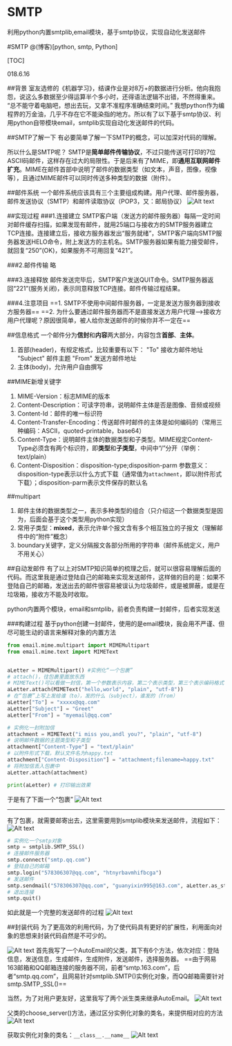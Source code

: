 # SMTP
利用python内置smtplib,email模块，基于smtp协议，实现自动化发送邮件

#SMTP
@(博客)[python, smtp, Python]

[TOC]

018.6.16

##背景
室友选修的《机器学习》，结课作业是对8万+的数据进行分析。他向我抱怨，说这么多数据至少得运算半个多小时，还得语法逻辑不出错，不然得重来。
“总不能守着电脑吧，想出去玩，又拿不准程序准确结束时间。”
我想python作为编程界的万金油，几乎不存在它不能染指的地方。所以有了以下基于smtp协议、利用python自带模块email，smtplib实现自动化发送邮件的代码。

##SMTP了解一下
有必要简单了解一下SMTP的概念，可以加深对代码的理解。

所以什么是SMTP呢？
SMTP是**简单邮件传输协议**，不过只能传送可打印的7位ASCII码邮件，这样存在过大的局限性。于是后来有了MIME，即**通用互联网邮件扩充**。MIME在邮件首部中说明了邮件的数据类型（如文本，声音，图像，视像等），且通过MIME邮件可以同时传送多种类型的数据（附件）。

##邮件系统
一个邮件系统应该具有三个主要组成构建。用户代理、邮件服务器，邮件发送协议（SMTP）和邮件读取协议（POP3，又：邮局协议）
![Alt text](./1529282610760.png)

##实现过程
###1.连接建立
SMTP客户端（发送方的邮件服务器）每隔一定时间对邮件缓存扫描，如果发现有邮件，就用25端口与接收方的SMTP服务器建立TCP连接。连接建立后，接收方服务器发出“服务就绪”，SMTP客户端向SMTP服务器发送HELO命令，附上发送方的主机名。SMTP服务器如果有能力接受邮件，就回复“250”(OK)，如果服务不可用回复“421”。

###2.邮件传输
略

###3.连接释放
邮件发送完毕后，SMTP客户发送QUIT命令。SMTP服务器返回“221”(服务关闭)，表示同意释放TCP连接。邮件传输过程结果。

###4.注意项目
==1. SMTP不使用中间邮件服务器，一定是发送方服务器到接收方服务器==
==2. 为什么要通过邮件服务器而不是直接发送方用户代理-->接收方用户代理呢？原因很简单，被人给你发送邮件的时候你并不一定在==

##信息格式
一个邮件分为**信封**和**内容**两大部分，内容包含**首部**、**主体**。
1. 首部(header)，有规定格式，比较重要有以下：
"To" 接收方邮件地址
"Subject" 邮件主题
"From" 发送方邮件地址
2. 主体(body)，允许用户自由撰写

##MIME新增关键字
1. MIME-Version：标志MIME的版本
2. Content-Description：可读字符串，说明邮件主体是否是图像、音频或视频
3. Content-Id：邮件的唯一标识符
4. Content-Transfer-Encoding：传送邮件时邮件的主体是如何编码的（常用三种编码：ASCII，quoted-printable，base64）
5. Content-Type：说明邮件主体的数据类型和子类型。MIME规定Content-Type必须含有两个标识符，即**类型**和**子类型**，中间中“/”分开（举例：text/plain）
6. Content-Disposition：disposition-type;disposition-parm  参数意义：disposition-type表示以什么方式下载（通常值为`attachment`，即以附件形式下载）；disposition-parm表示文件保存的默认名

##multipart
1. 邮件主体的数据类型之一，表示多种类型的组合（只介绍这一个数据类型是因为，后面会基于这个类型用python实现）
2. 常用子类型：**mixed**，表示允许单个报文含有多个相互独立的子报文（理解邮件中的“附件”概念）
3. boundary关键字，定义分隔报文各部分所用的字符串（邮件系统定义，用户不用关心）

##自动发邮件
有了以上对SMTP知识简单的梳理之后，就可以很容易理解后面的代码。而这里我是通过登陆自己的邮箱来实现发送邮件，这样做的目的是：如果不登陆自己的邮箱，发送出去的邮件很容易被误认为垃圾邮件，或是被屏蔽，或是在垃圾箱，接收方不能及时收取。

python内置两个模块，email和smtplib，前者负责构建一封邮件，后者实现发送

###构建过程
基于python创建一封邮件，使用的是email模块，我会用不严谨、但尽可能生动的语言来解释对象的内置方法
```python
from email.mime.multipart import MIMEMultipart 
from email.mime.text import MIMEText


aLetter = MIMEMultipart() #实例化“一个包裹”
# attach()，往包裹里面放东西
# MIMEText()可以看做一封信，第一个参数表示内容，第二个表示类型，第三个表示编码格式
aLetter.attach(MIMEText("hello,world", "plain", "utf-8")) 
# 在“包裹”上写上发给谁（to），发的什么（subject），谁发的（from）
aLetter["To"] = "xxxxx@qq.com"
aLetter["Subject"] = "Greet"
aLetter["From"] = "myemail@qq.com"

# 实例化一封附加信
attachment = MIMEText("i miss you,andl you?", "plain", "utf-8")
# 说明邮件数据的主题类型和子类型
attachment["Content-Type"] = "text/plain"
# 以附件形式下载，默认文件名为happy.txt
attachment["Content-Disposition"] = "attachment;filename=happy.txt"
# 将附加信丢入包裹中
aLetter.attach(attachment)

print(aLetter) # 打印输出效果
```
于是有了下面一个“包裹”
![Alt text](./1529288337708.png)


----------
有了包裹，就需要邮寄出去，这里需要用到smtplib模块来发送邮件，流程如下：
![Alt text](./1529288473361.png)
```python
# 实例化一个smtp对象
smtp = smtplib.SMTP_SSL()
# 连接邮件服务器
smtp.connect("smtp.qq.com")
# 登陆自己的邮箱
smtp.login("578306307@qq.com", "htnyrbavmhifbcga")
# 发送邮件
smtp.sendmail("578306307@qq.com", "guanyixin995@163.com", aLetter.as_string())
# 退出连接
smtp.quit()
```

如此就是一个完整的发送邮件的过程
![Alt text](./1529293277008.png)

##封装代码
为了更高效的利用代码，为了使代码具有更好的扩展性，利用面向对象的思想来封装代码自然是不可少的。

![Alt text](./1529293470009.png)
首先我写了一个AutoEmail的父类，其下有6个方法，依次对应：登陆信息，发送信息，生成邮件，生成附件，发送邮件，选择服务器。
==由于网易163邮箱和QQ邮箱连接的服务器不同，前者“smtp.163.com”，后者“smtp.qq.com”，且网易针对smtplib.SMTP()实例化对象，而QQ邮箱需要针对smtp.SMTP_SSL()==

当然，为了对用户更友好，这里我写了两个派生类来继承AutoEmail。
![Alt text](./1529293887448.png)

父类的choose_server()方法，通过区分实例化对象的类名，来提供相对应的方法
![Alt text](./1529294007012.png)

获取实例化对象的类名：`__class__.__name__`
![Alt text](./1529294148567.png)

